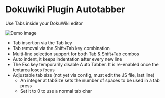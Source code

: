 # Dokuwiki Plugin Autotabber

Use Tabs inside your DokuWiki editor

![Demo image](http://i.imgur.com/9BU53N3.png)

* Tab insertion via the Tab key
* Tab removal via the Shift+Tab key combination
* Multi-line selection support for both Tab & Shift+Tab combos
* Auto indent, it keeps indentation after every new line
* The Esc key temporarily disable Auto Tabber. It is re-enabled once the textarea loses focus
* Adjustable tab size (not yet via config, must edit the JS file, last line)
    * An integer at tabSize sets the number of spaces to be used in a tab press
    * Set it to 0 to use a normal tab char
